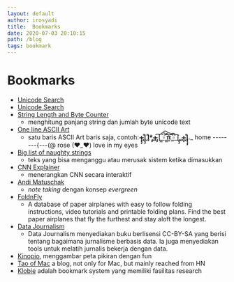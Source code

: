 ```yaml
---
layout: default
author: irosyadi
title:  Bookmarks
date: 2020-07-03 20:10:15
path: /blog
tags: bookmark
---
```


# Bookmarks

- [Unicode Search](https://unicodelookup.com/)
- [Unicode Search](https://unicode-search.net/)
- [String Length and Byte Counter](https://mothereff.in/byte-counter)
  - menghitung panjang string dan jumlah byte unicode text
- [One line ASCII Art](https://1lineart.kulaone.com/#/)
  - satu baris ASCII Art baris saja, contoh:
  __̴ı̴̴̡̡̡ ̡͌l̡̡̡ ̡͌l̡*̡̡ ̴̡ı̴̴̡ ̡̡͡|̲̲̲͡͡͡ ̲▫̲͡ ̲̲̲͡͡π̲̲͡͡ ̲̲͡▫̲̲͡͡ ̲|̡̡̡ ̡ ̴̡ı̴̡̡ ̡͌l̡̡̡̡.___ home
  --------{---(@ rose
  (♥_♥) love in my eyes
- [Big list of naughty strings](https://github.com/minimaxir/big-list-of-naughty-strings/blob/master/blns.txt)
  - teks yang bisa menganggu atau merusak sistem ketika dimasukkan
- [CNN Explainer](https://poloclub.github.io/cnn-explainer/)
  - menerangkan CNN secara interaktif
- [Andi Matuschak](https://notes.andymatuschak.org/About_these_notes)
  - *note taking* dengan konsep *evergreen*
- [FoldnFly](https://www.foldnfly.com/)
  - A database of paper airplanes with easy to follow folding instructions, video tutorials and printable folding plans. Find the best paper airplanes that fly the furthest and stay aloft the longest.
- [Data Journalism](https://datajournalism.com/)
  - Data Journalism menyediakan buku berlisensi CC-BY-SA yang berisi tentang bagaimana jurnalisme berbasis data. Ia juga menyediakan tools untuk melatih jurnalis bekerja dengan data.
- [Kinopio](https://kinopio.club/), menggambar peta pikiran dengan fun
- [Tao of Mac](https://taoofmac.com/space) a blog, not only for Mac, but mainly reached from HN
- [Klobie](https://klobie.com) adalah bookmark system yang memiliki fasilitas research

